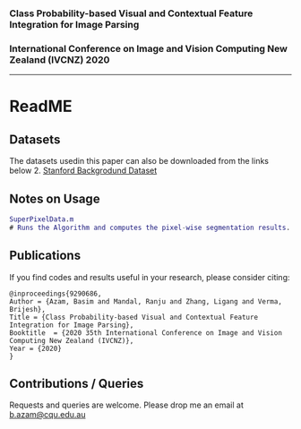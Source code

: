 ### Class Probability-based Visual and Contextual Feature Integration for Image Parsing 
### International Conference on Image and Vision Computing New Zealand (IVCNZ) 2020

_____________________________________________________________________________________________

# ReadME

## Datasets

The datasets usedin this paper can also be downloaded from the links below 
2. [Stanford Backgrodund Dataset](http://dags.stanford.edu/projects/scenedataset.html)


## Notes on Usage

```matlab
SuperPixelData.m 
# Runs the Algorithm and computes the pixel-wise segmentation results. 
```

## Publications 
If you find codes and results useful in your research, please consider citing:


    @inproceedings{9290686,
	Author = {Azam, Basim and Mandal, Ranju and Zhang, Ligang and Verma, Brijesh},
	Title = {Class Probability-based Visual and Contextual Feature Integration for Image Parsing},
	Booktitle  = {2020 35th International Conference on Image and Vision Computing New Zealand (IVCNZ)},
	Year = {2020}
    }

 
## Contributions / Queries 

Requests and queries are welcome. 
Please drop me an email at b.azam@cqu.edu.au

